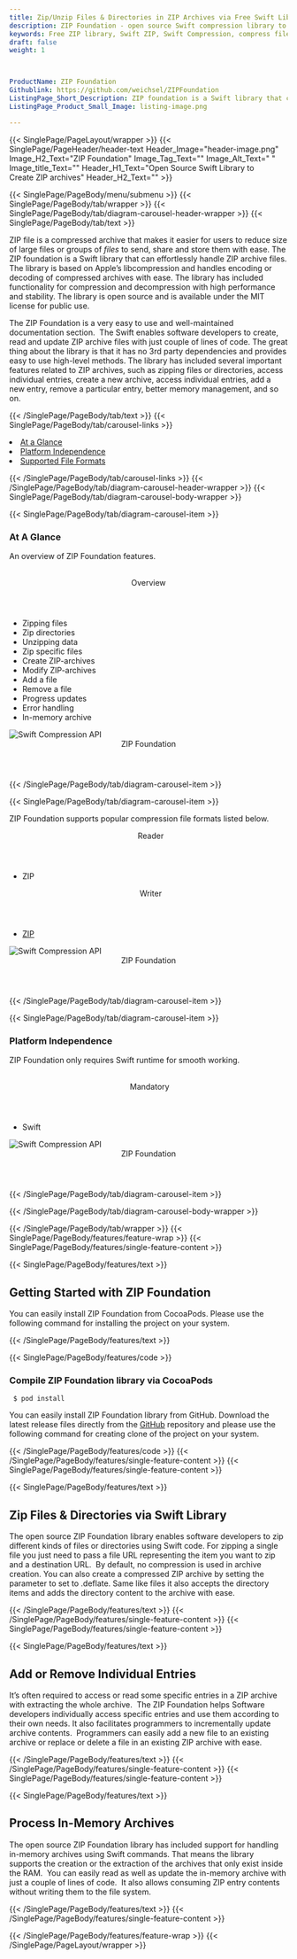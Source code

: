 ```yaml
---
title: Zip/Unzip Files & Directories in ZIP Archives via Free Swift Library
description: ZIP Foundation - open source Swift compression library to zip or unzip archives, create, read, edit ZIP archive, adding or deleting files in Swift Apps.
keywords: Free ZIP library, Swift ZIP, Swift Compression, compress files, decompress files, ZIP Swift API, Swift compression Library, Open Source Swift Library, Swift  Zip programming, create  zip archives, Opening zip archives, Modify ZIP archives, save archive to a file, List zip archive, password protected ZIP archives
draft: false
weight: 1



ProductName: ZIP Foundation
Githublink: https://github.com/weichsel/ZIPFoundation
ListingPage_Short_Description: ZIP foundation is a Swift library that can effortlessly handle ZIP archive files. It has included functionality for compression and decompression with high performance and stability
ListingPage_Product_Small_Image: listing-image.png 

---
```


{{< SinglePage/PageLayout/wrapper >}}
{{< SinglePage/PageHeader/header-text
Header_Image="header-image.png"
Image_H2_Text="ZIP Foundation"
Image_Tag_Text=""
Image_Alt_Text=" "
Image_title_Text=""
Header_H1_Text="Open Source Swift Library to Create ZIP archives"
Header_H2_Text="" >}}

{{< SinglePage/PageBody/menu/submenu >}}
{{< SinglePage/PageBody/tab/wrapper >}}
{{< SinglePage/PageBody/tab/diagram-carousel-header-wrapper >}}
{{< SinglePage/PageBody/tab/text >}}



<p>ZIP file is a compressed archive that makes it easier for users to reduce size of large files or groups of <em>files</em> to send, share and store them with ease. The ZIP foundation is a Swift library that can effortlessly handle ZIP archive files. The library is based on Apple’s libcompression and handles encoding or decoding of compressed archives with ease. The library has included functionality for compression and decompression with high performance and stability. The library is open source and is available under the MIT license for public use.</p>
<p>The ZIP Foundation is a very easy to use and well-maintained documentation section.  The Swift enables software developers to create, read and update ZIP archive files with just couple of lines of code. The great thing about the library is that it has no 3rd party dependencies and provides easy to use high-level methods. The library has included several important features related to ZIP archives, such as zipping files or directories, access individual entries, create a new archive, access individual entries, add a new entry, remove a particular entry, better memory management, and so on.</p>

{{< /SinglePage/PageBody/tab/text >}}
{{< SinglePage/PageBody/tab/carousel-links >}}

<li data-target="#diagramcarousel" data-slide-to="0"><a href="#">At a Glance</a></li>
<li data-target="#diagramcarousel" data-slide-to="2"><a href="#">Platform Independence</a></li>
<li data-target="#diagramcarousel" data-slide-to="1"><a class="activetab" href="#">Supported File Formats</a></li>


{{< /SinglePage/PageBody/tab/carousel-links >}}
{{< /SinglePage/PageBody/tab/diagram-carousel-header-wrapper >}}
{{< SinglePage/PageBody/tab/diagram-carousel-body-wrapper >}}

{{< SinglePage/PageBody/tab/diagram-carousel-item >}}
<h3>At A Glance</h3>
<p>An overview of ZIP Foundation features.</p>
<div class="diagram1 d1-poi">
<div class="d1-row">
<div class="d1-col d1-left"> </div>
<!--/left-->
<div class="d1-col d1-right"><header>Overview</header>
<ul>
<li>Zipping files</li>
<li>Zip directories</li>
<li>Unzipping data</li>
<li>Zip specific files</li>
<li>Create ZIP-archives</li>
<li>Modify ZIP-archives</li>
<li>Add a file</li>
<li>Remove a file</li>
<li>Progress updates</li>
<li>Error handling</li>
<li>In-memory archive</li>
</ul>
</div>
<!--/right--></div>
<!--/row-->
<div class="d1-logo"><img class="bg-lite" src='listing-image.png' alt="Swift Compression API"><header>ZIP Foundation</header><footer><small></small></footer></div>
<!--/logo--></div>
<!--/diagram1-->
{{< /SinglePage/PageBody/tab/diagram-carousel-item >}}

{{< SinglePage/PageBody/tab/diagram-carousel-item >}}
<p>ZIP Foundation supports popular compression file formats listed below.</p>
<div class="diagram1 d2  d1-poi">
<div class="d1-row">
<div class="d1-col d1-left"><header><i class="fa fa-arrows-v "> </i> Reader</header>
<ul>
<li>ZIP</li>
</ul>
</div>
<!--/left-->
<div class="d1-col d1-right"><header><i class="fa  fa-long-arrow-down"> </i> Writer</header>
<ul>
<li><a href="https://wiki.fileformat.com/compression/zip/">ZIP</a></li>
</ul>
</div>
<!--/right--></div>
<!--/row-->
<div class="d1-logo"><img class="bg-lite" src='listing-image.png' alt="Swift Compression API"><header>ZIP Foundation</header><footer><small></small></footer></div>
<!--/logo--></div>
<!--/diagram2-->
{{< /SinglePage/PageBody/tab/diagram-carousel-item >}}

{{< SinglePage/PageBody/tab/diagram-carousel-item >}}
<h3>Platform Independence</h3>
<p>ZIP Foundation only requires Swift runtime for smooth working.</p>
<div class="diagram1 d1-poi">
<div class="d1-row">
<div class="d1-col d1-left"> </div>
<!--/left-->
<div class="d1-col d1-right"><header><i class="fa fa-cubes"> </i>Mandatory</header>
<ul>
<li>Swift</li>
</ul>
</div>
<!--/right--></div>
<!--/row-->
<div class="d1-logo"><img class="bg-lite" src='listing-image.png' alt="Swift Compression API"><header>ZIP Foundation</header><footer><small></small></footer></div>
<!--/logo--></div>
<!--/diagram2 -->
{{< /SinglePage/PageBody/tab/diagram-carousel-item >}}

{{< /SinglePage/PageBody/tab/diagram-carousel-body-wrapper >}}

{{< /SinglePage/PageBody/tab/wrapper >}}
{{< SinglePage/PageBody/features/feature-wrap >}}
{{< SinglePage/PageBody/features/single-feature-content >}}

{{< SinglePage/PageBody/features/text >}}
<h2 class="h2title">Getting Started with ZIP Foundation</h2>
<p>You can easily install ZIP Foundation from CocoaPods. Please use the following command for installing the project on your system.</p>
{{< /SinglePage/PageBody/features/text >}}

{{< SinglePage/PageBody/features/code >}}
<h3>Compile ZIP Foundation library via CocoaPods</h3>
<pre><code class="html"> $ pod install</code></pre>

<p>You can easily install ZIP Foundation library from GitHub. Download the latest release files directly from the <a href="https://github.com/weichsel/ZIPFoundation/archive/development.zip">GitHub</a> repository and please use the following command for creating clone of the project on your system.</p>
{{< /SinglePage/PageBody/features/code >}}
{{< /SinglePage/PageBody/features/single-feature-content >}}
{{< SinglePage/PageBody/features/single-feature-content >}}

{{< SinglePage/PageBody/features/text >}}
<h2 class="h2title">Zip Files & Directories via Swift Library</h2>
<p>The open source ZIP Foundation library enables software developers to zip different kinds of files or directories using Swift code. For zipping a single file you just need to pass a file URL representing the item you want to zip and a destination URL.  By default, no compression is used in archive creation. You can also create a compressed ZIP archive by setting the parameter to set to .deflate. Same like files it also accepts the directory items and adds the directory content to the archive with ease.</p>

{{< /SinglePage/PageBody/features/text >}}
{{< /SinglePage/PageBody/features/single-feature-content >}}
{{< SinglePage/PageBody/features/single-feature-content >}}

{{< SinglePage/PageBody/features/text >}}
<h2 class="h2title">Add or Remove Individual Entries</h2>
<p>It’s often required to access or read some specific entries in a ZIP archive with extracting the whole archive.  The ZIP Foundation helps Software developers individually access specific entries and use them according to their own needs. It also facilitates programmers to incrementally update archive contents.  Programmers can easily add a new file to an existing archive or replace or delete a file in an existing ZIP archive with ease.</p>

{{< /SinglePage/PageBody/features/text >}}
{{< /SinglePage/PageBody/features/single-feature-content >}}
{{< SinglePage/PageBody/features/single-feature-content >}}

{{< SinglePage/PageBody/features/text >}}
<h2 class="h2title">Process In-Memory Archives</h2>
<p>The open source ZIP Foundation library has included support for handling in-memory archives using Swift commands. That means the library supports the creation or the extraction of the archives that only exist inside the RAM.  You can easily read as well as update the in-memory archive with just a couple of lines of code.  It also allows consuming ZIP entry contents without writing them to the file system.</p>

{{< /SinglePage/PageBody/features/text >}}
{{< /SinglePage/PageBody/features/single-feature-content >}}

{{< /SinglePage/PageBody/features/feature-wrap >}}
{{< /SinglePage/PageLayout/wrapper >}}